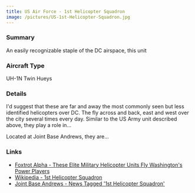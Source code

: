 ```yaml
---
title: US Air Force - 1st Helicopter Squadron
image: /pictures/US-1st-Helicopter-Squadron.jpg
---
```


### Summary

An easily recognizable staple of the DC airspace, this unit

### Aircraft Type
UH-1N Twin Hueys

### Details

I'd suggest that these are far and away the most commonly seen but less identified helicopters over DC. The fly across and back, east and west over the city several times every day.  Similar to the US Army unit described above, they play a role in...


Located at Joint Base Andrews, they are...

### Links
* [Foxtrot Alpha - These Elite Military Helicopter Units Fly Washington's Power Players](https://foxtrotalpha.jalopnik.com/these-elite-military-helicopter-units-fly-washingtons-p-1704260996)
* [Wikipedia - 1st Helicopter Squadron](https://en.wikipedia.org/wiki/1st_Helicopter_Squadron)
* [Joint Base Andrews - News Tagged '1st Helicopter Squadron'](https://www.jba.af.mil/News/Tag/73997/1st-helicopter-squadron/)
